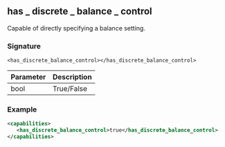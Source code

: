 ## has \_  discrete \_  balance \_  control

Capable of directly specifying a balance setting.


### Signature

`<has_discrete_balance_control></has_discrete_balance_control>`


| Parameter | Description |
| --- | --- |
| bool | True/False |


### Example

```xml
<capabilities>
   <has_discrete_balance_control>true</has_discrete_balance_control>
</capabilities>
```
